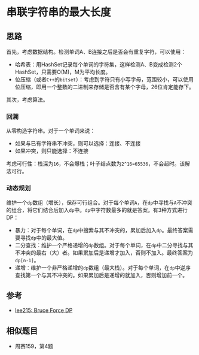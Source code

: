# 串联字符串的最大长度

## 思路

首先，考虑数据结构。检测单词A、B连接之后是否会有重复字符，可以使用：

- 哈希表：用HashSet记录每个单词的字符集，这样检测A、B变成检测2个HashSet，只需要O(M)，M为平均长度。
- 位压缩（或者`C++`的`bitset`）：考虑到字符只有小写字母，范围较小，可以使用位压缩，即用一个整数的二进制来存储是否含有某个字母，26位肯定能存下。

其次，考虑算法。

### 回溯

从零构造字符串。对于一个单词来说：

- 如果与已有字符串不冲突，则可以选择：连接、不连接
- 如果冲突，则只能选择：不连接

考虑可行性：栈深为`16`，不会爆栈；叶子结点数为`2^16=65536`，不会超时。该解法可行。

### 动态规划

维护一个`dp`数组（增长），保存可行组合。对于每个单词`A`，在`dp`中寻找与`A`不冲突的组合，将它们结合后加入`dp`中。`dp`中字符数最多的就是答案。有3种方式进行DP：

- 暴力：对于每个单词，在`dp`中搜索与其不冲突的，累加后加入`dp`。最终答案需要寻找`dp`中的最大值。
- 二分查找：维护一个严格递增的`dp`数组。对于每个单词，在`dp`中二分寻找与其不冲突的最右（大）者。如果累加后是递增才加入，否则不加入。最终答案为`dp[n-1]`。
- 递增：维护一个非严格递增的`dp`数组（最大栈）。对于每个单词，在`dp`中逆序查找第一个与其不冲突的。如果累加后是递增的就加入，否则增加前一个。

## 参考

- [lee215: Bruce Force DP](https://leetcode.com/problems/maximum-length-of-a-concatenated-string-with-unique-characters/discuss/414172/Python-Bruce-Force-DP)

## 相似题目

- 周赛159，第4题
